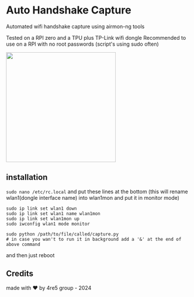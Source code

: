 # Auto Handshake Capture
Automated wifi handshake capture using airmon-ng tools

Tested on a RPI zero and a TPU plus TP-Link wifi dongle
Recommended to use on a RPI with no root passwords (script's using sudo often)


<img width="300" src="https://github.com/4RE5group/auto-handshake-capture/assets/71982379/bf5f2995-3fc8-45d4-bd3f-cb53713e361e">




## installation
`sudo nano /etc/rc.local` and put these lines at the bottom
(this will rename wlan1(dongle interface name) into wlan1mon and put it in monitor mode)
```
sudo ip link set wlan1 down
sudo ip link set wlan1 name wlan1mon
sudo ip link set wlan1mon up
sudo iwconfig wlan1 mode monitor

sudo python /path/to/file/called/capture.py
# in case you wan't to run it in background add a '&' at the end of above command
```

and then just reboot

## Credits
made with ❤️ by 4re5 group - 2024
